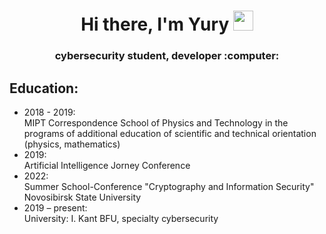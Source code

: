 <h1 align="center">
  Hi there, I'm Yury 
  <img src="https://github.com/blackcater/blackcater/raw/main/images/Hi.gif" height="32"/>
</h1>
<h3 align="center">cybersecurity student, developer :computer:</h3>


<section id='education'>
  <h2>Education:</h2>
  <ul>
    <li>
      2018 - 2019:<br>
      MIPT Correspondence School of Physics and Technology in the programs of additional education of scientific and technical orientation (physics, mathematics)
    </li>
    <li>
      2019:<br>
      Artificial Intelligence Jorney Conference
    </li>
    <li>
      2022:<br>
      Summer School-Conference "Cryptography and Information Security" Novosibirsk State University
    </li>
    <li>
      2019 – present:<br>
      University: I. Kant BFU, specialty cybersecurity
    </li>
  </ul>
</section>
<!--

- 🔭 I’m currently working on ...
- 🌱 I’m currently learning FastAPI, Django
- 👯 I’m looking to collaborate on ...
- 🤔 I’m looking for help with ...
- 💬 Ask me about ...
- 📫 How to reach me: ...
- 😄 Pronouns: ...
- ⚡ Fun fact: ...
-->
